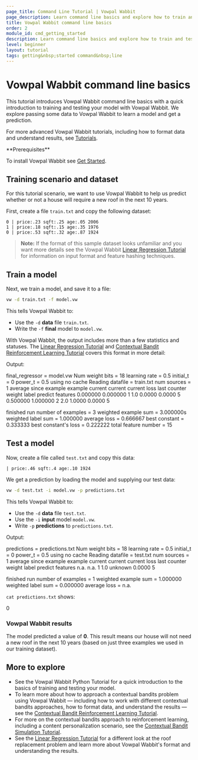 ```yaml
---
page_title: Command Line Tutorial | Vowpal Wabbit
page_description: Learn command line basics and explore how to train and test your models with Vowpal Wabbit.
title: Vowpal Wabbit command line basics
order: 2
module_id: cmd_getting_started
description: Learn command line basics and explore how to train and test your models with Vowpal Wabbit.
level: beginner
layout: tutorial
tags: getting&nbsp;started command&nbsp;line
---
```


# Vowpal Wabbit command line basics

This tutorial introduces Vowpal Wabbit command line basics with a quick introduction to training and testing your model with Vowpal Wabbit. We explore passing some data to Vowpal Wabbit to learn a model and get a prediction.

For more advanced Vowpal Wabbit tutorials, including how to format data and understand results, see [Tutorials](../tutorials.html).

<div class="prerequisites" markdown="1">
**Prerequisites**

To install Vowpal Wabbit see [Get Started](../start.html).
</div>

## Training scenario and dataset

For this tutorial scenario, we want to use Vowpal Wabbit to help us predict whether or not a house will require a new roof in the next 10 years.

First, create a file `train.txt` and copy the following dataset:

```
0 | price:.23 sqft:.25 age:.05 2006
1 | price:.18 sqft:.15 age:.35 1976
0 | price:.53 sqft:.32 age:.87 1924
```

>**Note:** If the format of this sample dataset looks unfamiliar and you want more details see the Vowpal Wabbit [Linear Regression Tutorial](getting_started.html#create-a-dataset) for information on input format and feature hashing techniques.

## Train a model

Next, we train a model, and save it to a file:

```sh
vw -d train.txt -f model.vw
```

This tells Vowpal Wabbit to:

- Use the `-d` **data** file `train.txt`.
- Write the `-f` **final** model to `model.vw`.

With Vowpal Wabbit, the output includes more than a few statistics and statuses. The [Linear Regression Tutorial](getting_started.html#vowpal-wabbit-diagnostic-header) and [Contextual Bandit Reinforcement Learning Tutorial](contextual_bandits.html) covers this format in more detail:

Output:

<div class="output" markdown="1">
final_regressor = model.vw
Num weight bits = 18
learning rate = 0.5
initial_t = 0
power_t = 0.5
using no cache
Reading datafile = train.txt
num sources = 1
average  since         example        example  current  current  current
loss     last          counter         weight    label  predict features
0.000000 0.000000            1            1.0   0.0000   0.0000        5
0.500000 1.000000            2            2.0   1.0000   0.0000        5

finished run
number of examples = 3
weighted example sum = 3.000000s
weighted label sum = 1.000000
average loss = 0.666667
best constant = 0.333333
best constant's loss = 0.222222
total feature number = 15
</div>

## Test a model

Now, create a file called `test.txt` and copy this data:

```
| price:.46 sqft:.4 age:.10 1924
```

We get a prediction by loading the model and supplying our test data:

```sh
vw -d test.txt -i model.vw -p predictions.txt
```
This tells Vowpal Wabbit to:

- Use the `-d` **data** file `test.txt`.
- Use the `-i` **input** model `model.vw`.
- Write `-p` **predictions** to `predictions.txt`.

Output:

<div class="output" markdown="1">
predictions = predictions.txt
Num weight bits = 18
learning rate = 0.5
initial_t = 0
power_t = 0.5
using no cache
Reading datafile = test.txt
num sources = 1
average  since         example        example  current  current  current
loss     last          counter         weight    label  predict features
    n.a.     n.a.            1            1.0  unknown   0.0000        5

finished run
number of examples = 1
weighted example sum = 1.000000
weighted label sum = 0.000000
average loss = n.a.
</div>

`cat predictions.txt` shows:

<div class="output" markdown="1">
0
</div>

### Vowpal Wabbit results
The model predicted a value of **0**. This result means our house will not need a new roof in the next 10 years (based on just three examples we used in our training dataset).

## More to explore

- See the Vowpal Wabbit Python Tutorial for a quick introduction to the basics of training and testing your model.
- To learn more about how to approach a contextual bandits problem using Vowpal Wabbit — including how to  work with different contextual bandits approaches, how to format data, and understand the results — see the [Contextual Bandit Reinforcement Learning Tutorial](contextual_bandits.html).
- For more on the contextual bandits approach to reinforcement learning, including a content personalization scenario, see the [Contextual Bandit Simulation Tutorial](cb_simulation.html).
- See the [Linear Regression Tutorial](getting_started.html) for a different look at the roof replacement problem and learn more about Vowpal Wabbit's format and understanding the results.
